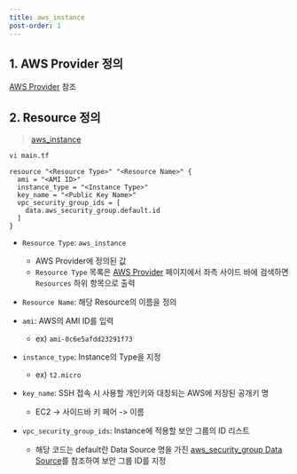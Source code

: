 ```yaml
---
title: aws_instance
post-order: 1
---
```


## 1. AWS Provider 정의

 [AWS Provider](http://kim-dongoh.github.io/terraform/provider/aws/) 참조



## 2. Resource 정의

> [aws_instance](https://registry.terraform.io/providers/hashicorp/aws/latest/docs/resources/instance)

```bash
vi main.tf
```

```hcl
resource "<Resource Type>" "<Resource Name>" {
  ami = "<AMI ID>"
  instance_type = "<Instance Type>"
  key_name = "<Public Key Name>"
  vpc_security_group_ids = [
    data.aws_security_group.default.id
  ]
}
```

* `Resource Type`: `aws_instance`
  * AWS Provider에 정의된 값
  * `Resource Type` 목록은 [AWS Provider](https://registry.terraform.io/providers/hashicorp/aws/latest/docs) 페이지에서 좌측 사이드 바에 검색하면 `Resources` 하위 항목으로 출력
* `Resource Name`: 해당 Resource의 이름을 정의
* `ami`: AWS의 AMI ID를 입력
  * ex) `ami-0c6e5afdd23291f73`

* `instance_type`: Instance의 Type을 지정
  * ex) `t2.micro`
* `key_name`: SSH 접속 시 사용할 개인키와 대칭되는 AWS에 저장된 공개키 명
  * EC2 -> 사이드바 키 페어 -> 이름
* `vpc_security_group_ids`: Instance에 적용할 보안 그룹의 ID 리스트
  * 해당 코드는 default란 Data Source 명을 가진 [aws_security_group Data Source](kim-dongoh.github.io/terraform/data_source/aws_security_group)를 참조하여 보안 그룹 ID를 지정